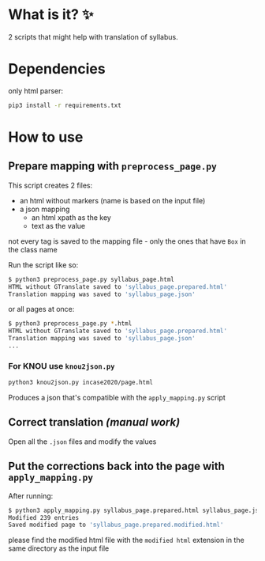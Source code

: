 # What is it? :sparkles:

2 scripts that might help with translation of syllabus.

# Dependencies

only html parser:

```bash
pip3 install -r requirements.txt
```

# How to use

## Prepare mapping with `preprocess_page.py`
This script creates 2 files:
- an html without markers (name is based on the input file)
- a json mapping
  - an html xpath as the key
  - text as the value

not every tag is saved to the mapping file - only the ones that have `Box` in the class name

Run the script like so:

```bash
$ python3 preprocess_page.py syllabus_page.html
HTML without GTranslate saved to 'syllabus_page.prepared.html'
Translation mapping was saved to 'syllabus_page.json'
```

or all pages at once:

```bash
$ python3 preprocess_page.py *.html
HTML without GTranslate saved to 'syllabus_page.prepared.html'
Translation mapping was saved to 'syllabus_page.json'
...
```

### For KNOU use `knou2json.py`

```bash
python3 knou2json.py incase2020/page.html
```

Produces a json that's compatible with the `apply_mapping.py` script


## Correct translation _(manual work)_

Open all the `.json` files and modify the values

## Put the corrections back into the page with `apply_mapping.py`

After running:

```bash
$ python3 apply_mapping.py syllabus_page.prepared.html syllabus_page.json
Modified 239 entries
Saved modified page to 'syllabus_page.prepared.modified.html'
```

please find the modified html file with the `modified html` extension in the same directory as the input file
